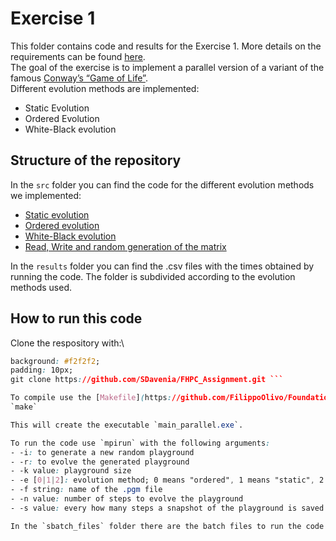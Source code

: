 # Exercise 1
This folder contains code and results for the Exercise 1. More details on the requirements can be found [here](https://github.com/Foundations-of-HPC/Foundations_of_HPC_2022/blob/main/Assignment/exercise1/Assignment_exercise1.pdf).\
The goal of the exercise is to implement a parallel version of a variant of the famous [Conway’s “Game of Life”](https://en.wikipedia.org/wiki/Conway%27s_Game_of_Life).\
Different evolution methods are implemented:
- Static Evolution
- Ordered Evolution
- White-Black evolution

## Structure of the repository
In the `src` folder you can find the code for the different evolution methods we implemented:
- [Static evolution](https://github.com/SDavenia/FHPC_Assignment/blob/main/Exercise1/src/evolve_static.c)
- [Ordered evolution](https://github.com/SDavenia/FHPC_Assignment/blob/main/Exercise1/src/evolve_ordered.c)
- [White-Black evolution](https://github.com/SDavenia/FHPC_Assignment/blob/main/Exercise1/src/black_white.c)
- [Read, Write and random generation of the matrix](https://github.com/SDavenia/FHPC_Assignment/blob/main/Exercise1/src/read_write_parallel.c)

In the `results` folder you can find the .csv files with the times obtained by running the code. The folder is subdivided according to the evolution methods used.

## How to run this code
Clone the respository with:\
```css
background: #f2f2f2;
padding: 10px;
git clone https://github.com/SDavenia/FHPC_Assignment.git ```

To compile use the [Makefile](https://github.com/FilippoOlivo/Foundations_of_HPC_Assignment/blob/main/excercise1/Makefile) with:\
`make`

This will create the executable `main_parallel.exe`.

To run the code use `mpirun` with the following arguments:
- -i: to generate a new random playground
- -r: to evolve the generated playground
- -k value: playground size
- -e [0|1|2]: evolution method; 0 means "ordered", 1 means "static", 2 means "white-black"
- -f string: name of the .pgm file
- -n value: number of steps to evolve the playground
- -s value: every how many steps a snapshot of the playground is saved on a .pgm file

In the `sbatch_files` folder there are the batch files to run the code using the different evolution methods.
